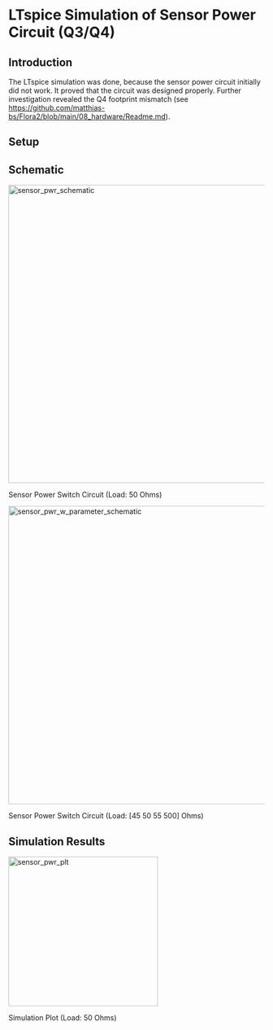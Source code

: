 # LTspice Simulation of Sensor Power Circuit (Q3/Q4)

## Introduction

The LTspice simulation was done, because the sensor power circuit initially did not work. It proved that the circuit was designed properly. Further investigation revealed the Q4 footprint mismatch (see https://github.com/matthias-bs/Flora2/blob/main/08_hardware/Readme.md). 

## Setup



## Schematic
<img width="586" alt="sensor_pwr_schematic" src="https://user-images.githubusercontent.com/83612361/128794531-4419c104-c65a-4cee-8f37-7fe8dccd86cc.png">

Sensor Power Switch Circuit (Load: 50 Ohms)

<img width="586" alt="sensor_pwr_w_parameter_schematic" src="https://user-images.githubusercontent.com/83612361/128792654-e2c411ed-5fd3-4f14-a2c7-b1b869227a97.png">

Sensor Power Switch Circuit (Load: [45 50 55 500] Ohms)

## Simulation Results

<img width="294" alt="sensor_pwr_plt" src="https://user-images.githubusercontent.com/83612361/128793739-cfc6fc4d-47fd-4cd2-9eb2-ae2ab9a9db51.png">

Simulation Plot (Load: 50 Ohms)
